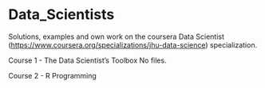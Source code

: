 # Data_Scientists

Solutions, examples and own work on the coursera Data Scientist (https://www.coursera.org/specializations/jhu-data-science) specialization.

Course 1 - The Data Scientist’s Toolbox
No files.

Course 2 - R Programming
